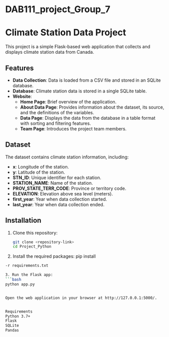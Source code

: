 # DAB111_project_Group_7
# Climate Station Data Project

This project is a simple Flask-based web application that collects and displays climate station data from Canada.

## Features

- **Data Collection**: Data is loaded from a CSV file and stored in an SQLite database.
- **Database**: Climate station data is stored in a single SQLite table.
- **Website**:
  - **Home Page**: Brief overview of the application.
  - **About Data Page**: Provides information about the dataset, its source, and the definitions of the variables.
  - **Data Page**: Displays the data from the database in a table format with sorting and filtering features.
  - **Team Page**: Introduces the project team members.

## Dataset

The dataset contains climate station information, including:
- **x**: Longitude of the station.
- **y**: Latitude of the station.
- **STN_ID**: Unique identifier for each station.
- **STATION_NAME**: Name of the station.
- **PROV_STATE_TERR_CODE**: Province or territory code.
- **ELEVATION**: Elevation above sea level (meters).
- **first_year**: Year when data collection started.
- **last_year**: Year when data collection ended.

## Installation

1. Clone this repository:
   ```bash
   git clone <repository-link>
   cd Project_Python


2. Install the required packages:
pip install 
```bash
-r requirements.txt

3. Run the Flask app:
```bash
python app.py


Open the web application in your browser at http://127.0.0.1:5000/.


Requirements
Python 3.7+
Flask
SQLite
Pandas


